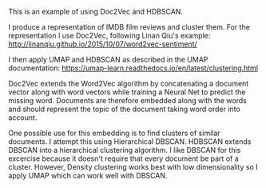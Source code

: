 This is an example of using Doc2Vec and HDBSCAN.


I produce a representation of IMDB film reviews and cluster them. For the representation I use Doc2Vec, following Linan Qiu's example: http://linanqiu.github.io/2015/10/07/word2vec-sentiment/


I then apply UMAP and HDBSCAN as described in the UMAP documentation: https://umap-learn.readthedocs.io/en/latest/clustering.html


Doc2Vec extends the Word2Vec algorithm by concatenating a document vector along with word vectors while training a Neural Net to predict the missing word. Documents are therefore embedded along with the words and should represent the topic of the document taking word order into account. 


One possible use for this embedding is to find clusters of similar documents. I attempt this using Hierarchical DBSCAN. HDBSCAN extends DBSCAN into a hierarchical clustering algorithm. I like DBSCAN for this excercise because it doesn't require that every document be part of a cluster. However, Density clustering works best with low dimensionality so I apply UMAP which can work well with DBSCAN.